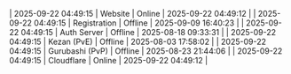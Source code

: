 | 2025-09-22 04:49:15 | Website | Online | 2025-09-22 04:49:12 |
| 2025-09-22 04:49:15 | Registration | Offline | 2025-09-09 16:40:23 |
| 2025-09-22 04:49:15 | Auth Server | Offline | 2025-08-18 09:33:31 |
| 2025-09-22 04:49:15 | Kezan (PvE) | Offline | 2025-08-03 17:58:02 |
| 2025-09-22 04:49:15 | Gurubashi (PvP) | Offline | 2025-08-23 21:44:06 |
| 2025-09-22 04:49:15 | Cloudflare | Online | 2025-09-22 04:49:12 |
